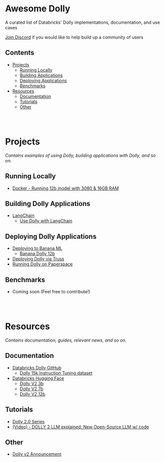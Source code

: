 # Awesome Dolly

A curated list of Databricks' Dolly implementations, documentation, and use cases

[Join Discord](https://discord.gg/SEmAgR2eWF) if you would like to help build up a community of users

## Contents

- [Projects](#projects)
  - [Running Locally](#running-locally)
  - [Building Applications](#building-dolly-applications)
  - [Deploying Applications](#deploying-dolly-applications)
  - [Benchmarks](#benchmarks)
- [Resources](#resources)
  - [Documentation](#documentation)
  - [Tutorials](#tutorials)
  - [Other](#other)


<br />
<br />

# Projects

_Contains examples of using Dolly, building applications with Dolly, and so on._

## Running Locally

- [Docker - Running 12b model with 3080 & 16GB RAM](https://github.com/lunabrain-ai/dolly-v2-12b-8bit-example)


## Building Dolly Applications

- [LangChain](https://python.langchain.com/en/latest/index.html)
  - [Use Dolly with LangChain](https://github.com/hwchase17/langchain/issues/2928)
  
  
## Deploying Dolly Applications
- [Deploying to Banana ML](https://www.banana.dev/)
  - [Banana Dolly 12b](https://github.com/bbreton3/banana-dolly-v2-12B)
- [Deploying Dolly via Truss](https://github.com/basetenlabs/dolly-v2-truss)
- [Running Dolly on Paperspace](https://til.simonwillison.net/llms/dolly-2)

## Benchmarks

- Coming soon (Feel free to contribute!)

<br />
<br />

# Resources

_Contains documentation, guides, relevant news, and so on._

## Documentation

- [Databricks Dolly GitHub](https://github.com/databrickslabs/dolly)
  - [Dolly 15k Instruction Tuning dataset](https://github.com/databrickslabs/dolly/tree/master/data)
- [Databricks Hugging Face](https://huggingface.co/databricks)
  - [Dolly V2 3b](https://huggingface.co/databricks/dolly-v2-3b)
  - [Dolly V2 7b](https://huggingface.co/databricks/dolly-v2-7b)
  - [Dolly V2 12b](https://huggingface.co/databricks/dolly-v2-12b)


## Tutorials

- [Dolly 2.0 Series](https://github.com/kw2828/Dolly-2.0-Series)
- [(Video) - DOLLY 2 LLM explained: New Open-Source LLM w/ code](https://www.youtube.com/watch?v=kZazs6V3314&ab_channel=code_your_own_AI)


## Other

- [Dolly v2 Announcement](https://www.databricks.com/blog/2023/04/12/dolly-first-open-commercially-viable-instruction-tuned-llm)

